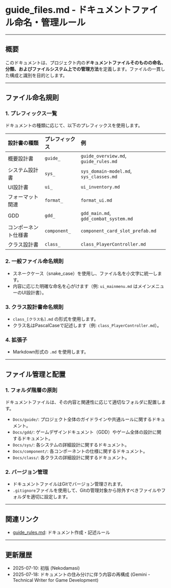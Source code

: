 # guide_files.md - ドキュメントファイル命名・管理ルール

---

## 概要

このドキュメントは、プロジェクト内の**ドキュメントファイルそのものの命名、分類、およびファイルシステム上での管理方法**を定義します。ファイルの一貫した構成と識別を目的とします。

---

## ファイル命名規則

### 1. プレフィックス一覧

ドキュメントの種類に応じて、以下のプレフィックスを使用します。

| 設計書の種類           | プレフィックス | 例                                 |
| :--------------------- | :------------- | :--------------------------------- |
| 概要設計書             | `guide_`       | `guide_overview.md`, `guide_rules.md` |
| システム設計書         | `sys_`         | `sys_domain-model.md`, `sys_classes.md` |
| UI設計書               | `ui_`          | `ui_inventory.md`                  |
| フォーマット関連       | `format_`      | `format_ui.md`                     |
| GDD                    | `gdd_`         | `gdd_main.md`, `gdd_combat_system.md` |
| コンポーネント仕様書   | `component_`   | `component_card_slot_prefab.md`      |
| クラス設計書           | `class_`       | `class_PlayerController.md`        |

### 2. 一般ファイル命名規則

- スネークケース（snake_case）を使用し、ファイル名を小文字に統一します。
- 内容に応じた明確な命名を心がけます（例: `ui_mainmenu.md` はメインメニューのUI設計書）。

### 3. クラス設計書命名規則

- `class_[クラス名].md` の形式を使用します。
- クラス名はPascalCaseで記述します（例: `class_PlayerController.md`）。

### 4. 拡張子

- Markdown形式の `.md` を使用します。

---

## ファイル管理と配置

### 1. フォルダ階層の原則

ドキュメントファイルは、その内容と関連性に応じて適切なフォルダに配置します。

- `Docs/guide/`: プロジェクト全体のガイドラインや共通ルールに関するドキュメント。
- `Docs/gdd/`: ゲームデザインドキュメント（GDD）やゲーム全体の設計に関するドキュメント。
- `Docs/sys/`: 各システムの詳細設計に関するドキュメント。
- `Docs/component/`: 各コンポーネントの仕様に関するドキュメント。
- `Docs/class/`: 各クラスの詳細設計に関するドキュメント。

### 2. バージョン管理

- ドキュメントファイルはGitでバージョン管理されます。
- `.gitignore`ファイルを使用して、Gitの管理対象から除外すべきファイルやフォルダを適切に設定します。

---

## 関連リンク

- [guide_rules.md](./guide_rules.md): ドキュメント作成・記述ルール

---

## 更新履歴

- 2025-07-10: 初版 (Nekodamasi)
- 2025-07-18: ドキュメントの住み分けに伴う内容の再構成 (Gemini - Technical Writer for Game Development)